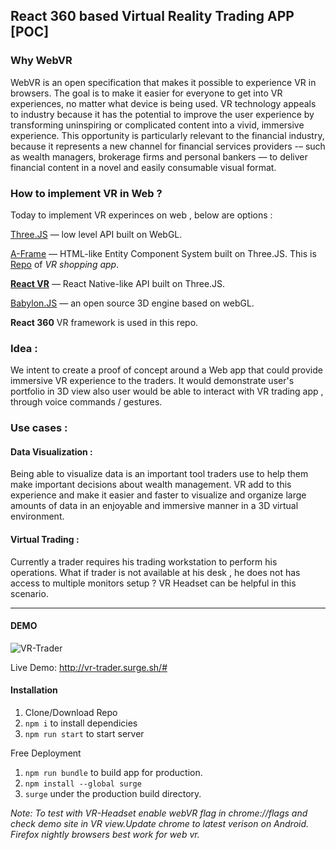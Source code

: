 ## React 360 based Virtual Reality Trading APP [POC]

### Why WebVR
WebVR is an open specification that makes it possible to experience VR in browsers. The goal is to make it easier for everyone to get into VR experiences, no matter what device is being used. VR technology appeals to industry because it has the potential to improve the user experience by transforming uninspiring or complicated content into a vivid, immersive experience. This opportunity is particularly relevant to the financial industry, because it represents a new channel for financial services providers -– such as wealth managers, brokerage firms and personal bankers — to deliver financial content in a novel and easily consumable visual format.

### How to implement VR in Web ?
Today to implement VR experinces on web , below are options :

[Three.JS](https://threejs.org/) — low level API built on WebGL.

[A-Frame](https://aframe.io/) — HTML-like Entity Component System built on Three.JS. This is [Repo](https://github.com/bhupendra1011/VR-shopping) of *VR shopping app*.

**[React VR](https://facebook.github.io/react-360/)** — React Native-like API built on Three.JS.

[Babylon.JS](https://www.babylonjs.com/) — an open source 3D engine based on webGL.

**React 360** VR framework is used in this repo.

### Idea :

We intent to create a proof of concept  around a Web app that could provide immersive VR experience to the traders. It would demonstrate user's portfolio in 3D view also user would be able to interact with VR trading app , through voice commands / gestures.

### Use cases :

#### Data  Visualization :
Being able to visualize data is an important tool traders use to help them make important decisions about wealth management. VR add to this experience and make it easier and faster to visualize and organize large amounts of data in an enjoyable and immersive manner in a 3D virtual environment.

#### Virtual Trading :
Currently a trader requires his trading workstation to perform his operations. What if trader is not available at his  desk , he does not  has access to multiple monitors setup ? VR Headset can be helpful in this scenario.

---
#### DEMO
![VR-Trader](https://i.ibb.co/V9LM2f2/trader-app.png)

Live Demo:  http://vr-trader.surge.sh/#

#### Installation
1. Clone/Download Repo
2. ```npm i``` to install dependicies  
3. ```npm run start``` to start server

Free Deployment 
1. ```npm run bundle``` to build app for production.
2. ```npm install --global surge``` 
3. ```surge``` under the production build directory.

*Note: To test with VR-Headset enable webVR flag in chrome://flags and check demo site in VR view.Update chrome to latest verison on Android. Firefox nightly browsers best work for web vr.*

